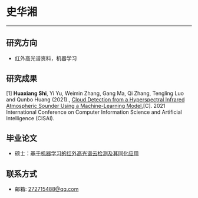 # 史华湘
---
## 研究方向
* 红外高光谱资料，机器学习

## 研究成果
[1] **Huaxiang Shi**, Yi Yu, Weimin Zhang, Gang Ma, Qi Zhang, Tengling Luo and Qunbo Huang (2021)., [Cloud Detection from a Hyperspectral Infrared Atmospheric Sounder Using a Machine-Learning Model.](../assets/papers/2021-Cloud-Detection-from-a-Hyperspectral-Infrared-Atmospheric-Sounder-using-a-Machine-Learning-Model.pdf)[C]. 2021 International Conference on Computer Information Science and Artificial Intelligence (CISAI).

## 毕业论文

* 硕士：[基于机器学习的红外高光谱云检测及其同化应用](../assets/dissertations/毕业论文_明评存档版_史华湘.pdf)

## 联系方式
* 邮箱: 272715488@qq.com
